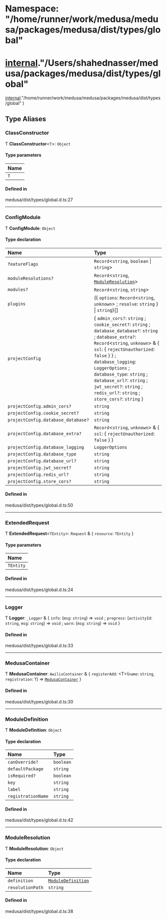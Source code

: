 # Namespace: "/home/runner/work/medusa/medusa/packages/medusa/dist/types/global"


[internal](internal-15.md)."/Users/shahednasser/medusa/packages/medusa/dist/types/global"
=======
[internal](internal-7.md)."/home/runner/work/medusa/medusa/packages/medusa/dist/types/global"
)

## Type Aliases

### ClassConstructor

Ƭ **ClassConstructor**<`T`\>: `Object`

#### Type parameters

| Name |
| :------ |
| `T` |

#### Defined in

medusa/dist/types/global.d.ts:27

___

### ConfigModule

Ƭ **ConfigModule**: `Object`

#### Type declaration

| Name | Type |
| :------ | :------ |
| `featureFlags` | `Record`<`string`, `boolean` \| `string`\> |
| `moduleResolutions?` | `Record`<`string`, [`ModuleResolution`](internal-7.__home_runner_work_medusa_medusa_packages_medusa_dist_types_global_.md#moduleresolution)\> |
| `modules?` | `Record`<`string`, `string`\> |
| `plugins` | ({ `options`: `Record`<`string`, `unknown`\> ; `resolve`: `string`  } \| `string`)[] |
| `projectConfig` | { `admin_cors?`: `string` ; `cookie_secret?`: `string` ; `database_database?`: `string` ; `database_extra?`: `Record`<`string`, `unknown`\> & { `ssl`: { `rejectUnauthorized`: ``false``  }  } ; `database_logging`: `LoggerOptions` ; `database_type`: `string` ; `database_url?`: `string` ; `jwt_secret?`: `string` ; `redis_url?`: `string` ; `store_cors?`: `string`  } |
| `projectConfig.admin_cors?` | `string` |
| `projectConfig.cookie_secret?` | `string` |
| `projectConfig.database_database?` | `string` |
| `projectConfig.database_extra?` | `Record`<`string`, `unknown`\> & { `ssl`: { `rejectUnauthorized`: ``false``  }  } |
| `projectConfig.database_logging` | `LoggerOptions` |
| `projectConfig.database_type` | `string` |
| `projectConfig.database_url?` | `string` |
| `projectConfig.jwt_secret?` | `string` |
| `projectConfig.redis_url?` | `string` |
| `projectConfig.store_cors?` | `string` |

#### Defined in

medusa/dist/types/global.d.ts:50

___

### ExtendedRequest

Ƭ **ExtendedRequest**<`TEntity`\>: `Request` & { `resource`: `TEntity`  }

#### Type parameters

| Name |
| :------ |
| `TEntity` |

#### Defined in

medusa/dist/types/global.d.ts:24

___

### Logger

Ƭ **Logger**: `_Logger` & { `info`: (`msg`: `string`) => `void` ; `progress`: (`activityId`: `string`, `msg`: `string`) => `void` ; `warn`: (`msg`: `string`) => `void`  }

#### Defined in

medusa/dist/types/global.d.ts:33

___

### MedusaContainer


Ƭ **MedusaContainer**: `AwilixContainer` & { `registerAdd`: <T\>(`name`: `string`, `registration`: `T`) => [`MedusaContainer`](internal-15.__Users_shahednasser_medusa_packages_medusa_dist_types_global_.md#medusacontainer)  }

#### Defined in

medusa/dist/types/global.d.ts:30

___

### ModuleDefinition

Ƭ **ModuleDefinition**: `Object`

#### Type declaration

| Name | Type |
| :------ | :------ |
| `canOverride?` | `boolean` |
| `defaultPackage` | `string` |
| `isRequired?` | `boolean` |
| `key` | `string` |
| `label` | `string` |
| `registrationName` | `string` |

#### Defined in

medusa/dist/types/global.d.ts:42

___

### ModuleResolution

Ƭ **ModuleResolution**: `Object`

#### Type declaration

| Name | Type |
| :------ | :------ |
| `definition` | [`ModuleDefinition`](internal-7.__home_runner_work_medusa_medusa_packages_medusa_dist_types_global_.md#moduledefinition) |
| `resolutionPath` | `string` |

#### Defined in

medusa/dist/types/global.d.ts:38
